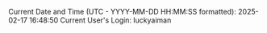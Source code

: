 Current Date and Time (UTC - YYYY-MM-DD HH:MM:SS formatted): 2025-02-17 16:48:50
Current User's Login: luckyaiman
